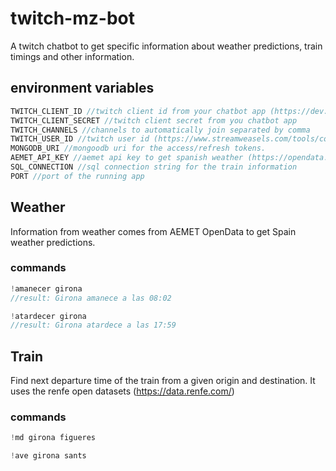 # twitch-mz-bot

A twitch chatbot to get specific information about weather predictions, train timings and other information.

## environment variables

```javascript
TWITCH_CLIENT_ID //twitch client id from your chatbot app (https://dev.twitch.tv/)
TWITCH_CLIENT_SECRET //twitch client secret from you chatbot app
TWITCH_CHANNELS //channels to automatically join separated by comma
TWITCH_USER_ID //twitch user id (https://www.streamweasels.com/tools/convert-twitch-username-to-user-id/)
MONGODB_URI //mongoodb uri for the access/refresh tokens.
AEMET_API_KEY //aemet api key to get spanish weather (https://opendata.aemet.es/centrodedescargas/inicio) 
SQL_CONNECTION //sql connection string for the train information
PORT //port of the running app
```

## Weather
Information from weather comes from AEMET OpenData to get Spain weather predictions.

### commands
```javascript
!amanecer girona 
//result: Girona amanece a las 08:02
```

```javascript
!atardecer girona 
//result: Girona atardece a las 17:59
```

## Train
Find next departure time of the train from a given origin and destination. It uses the renfe open datasets (https://data.renfe.com/)

### commands

```javascript
!md girona figueres
```

```javascript
!ave girona sants
```
